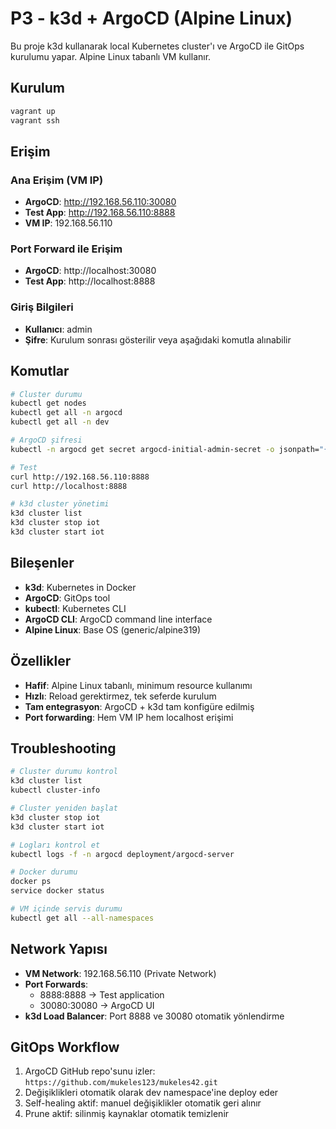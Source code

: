 # P3 - k3d + ArgoCD (Alpine Linux)

Bu proje k3d kullanarak local Kubernetes cluster'ı ve ArgoCD ile GitOps kurulumu yapar. Alpine Linux tabanlı VM kullanır.

## Kurulum

```bash
vagrant up
vagrant ssh
```

## Erişim

### Ana Erişim (VM IP)
- **ArgoCD**: http://192.168.56.110:30080
- **Test App**: http://192.168.56.110:8888
- **VM IP**: 192.168.56.110

### Port Forward ile Erişim
- **ArgoCD**: http://localhost:30080
- **Test App**: http://localhost:8888

### Giriş Bilgileri
- **Kullanıcı**: admin
- **Şifre**: Kurulum sonrası gösterilir veya aşağıdaki komutla alınabilir

## Komutlar

```bash
# Cluster durumu
kubectl get nodes
kubectl get all -n argocd
kubectl get all -n dev

# ArgoCD şifresi
kubectl -n argocd get secret argocd-initial-admin-secret -o jsonpath="{.data.password}" | base64 -d

# Test
curl http://192.168.56.110:8888
curl http://localhost:8888

# k3d cluster yönetimi
k3d cluster list
k3d cluster stop iot
k3d cluster start iot
```

## Bileşenler

- **k3d**: Kubernetes in Docker
- **ArgoCD**: GitOps tool
- **kubectl**: Kubernetes CLI
- **ArgoCD CLI**: ArgoCD command line interface
- **Alpine Linux**: Base OS (generic/alpine319)

## Özellikler

- **Hafif**: Alpine Linux tabanlı, minimum resource kullanımı
- **Hızlı**: Reload gerektirmez, tek seferde kurulum
- **Tam entegrasyon**: ArgoCD + k3d tam konfigüre edilmiş
- **Port forwarding**: Hem VM IP hem localhost erişimi

## Troubleshooting

```bash
# Cluster durumu kontrol
k3d cluster list
kubectl cluster-info

# Cluster yeniden başlat
k3d cluster stop iot
k3d cluster start iot

# Logları kontrol et
kubectl logs -f -n argocd deployment/argocd-server

# Docker durumu
docker ps
service docker status

# VM içinde servis durumu
kubectl get all --all-namespaces
```

## Network Yapısı

- **VM Network**: 192.168.56.110 (Private Network)
- **Port Forwards**:
  - 8888:8888 → Test application
  - 30080:30080 → ArgoCD UI
- **k3d Load Balancer**: Port 8888 ve 30080 otomatik yönlendirme

## GitOps Workflow

1. ArgoCD GitHub repo'sunu izler: `https://github.com/mukeles123/mukeles42.git`
2. Değişiklikleri otomatik olarak dev namespace'ine deploy eder
3. Self-healing aktif: manuel değişiklikler otomatik geri alınır
4. Prune aktif: silinmiş kaynaklar otomatik temizlenir